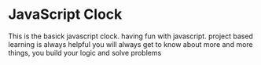# JavaScript Clock
This is the basick javascript clock. having fun with javascript. project based learning is always helpful you will always get to know about more and more things, you build your logic and solve problems
